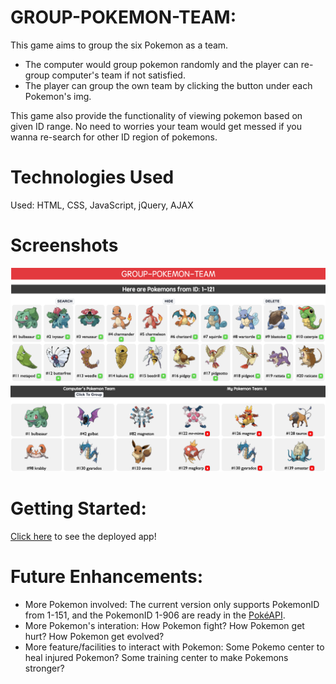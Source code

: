 # GROUP-POKEMON-TEAM:

This game aims to group the six Pokemon as a team.

- The computer would group pokemon randomly and the player can re-group computer's team if not satisfied.
- The player can group the own team by clicking the button under each Pokemon's img.

This game also provide the functionality of viewing pokemon based on given ID range. No need to worries your team would get messed if you wanna re-search for other ID region of pokemons.

# Technologies Used

Used: HTML, CSS, JavaScript, jQuery, AJAX

# Screenshots

![](./index.png)
![](./src/gameBtm.png)

# Getting Started:

[Click here](https://alanchu61.github.io/GROUP-POKEMON-TEAM/) to see the deployed app!

# Future Enhancements:

- More Pokemon involved: The current version only supports PokemonID from 1-151, and the PokemonID 1-906 are ready in the [PokéAPI](https://pokeapi.co/).
- More Pokemon's interation: How Pokemon fight? How Pokemon get hurt? How Pokemon get evolved?
- More feature/facilities to interact with Pokemon: Some Pokemo center to heal injured Pokemon? Some training center to make Pokemons stronger?
